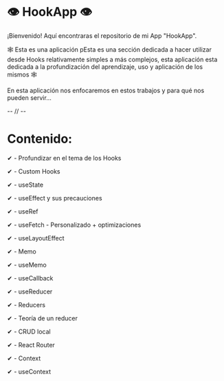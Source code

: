# 👁 HookApp 👁

¡Bienvenido! Aquí encontraras el repositorio de mi App "HookApp".

🕸 Esta es una aplicación pEsta es una sección dedicada a hacer utilizar desde Hooks relativamente simples a más complejos, esta aplicación esta dedicada a la profundización del aprendizaje, uso y aplicación de los mismos 🕸

En esta aplicación nos enfocaremos en estos trabajos y para qué nos pueden servir...

-- // --

# Contenido:

✔ - Profundizar en el tema de los Hooks

✔ - Custom Hooks

✔ - useState

✔ - useEffect y sus precauciones

✔ - useRef

✔ - useFetch - Personalizado + optimizaciones

✔ - useLayoutEffect

✔ - Memo

✔ - useMemo

✔ - useCallback

✔ - useReducer

✔ - Reducers

✔ - Teoría de un reducer

✔ - CRUD local

✔ - React Router

✔ - Context

✔ - useContext